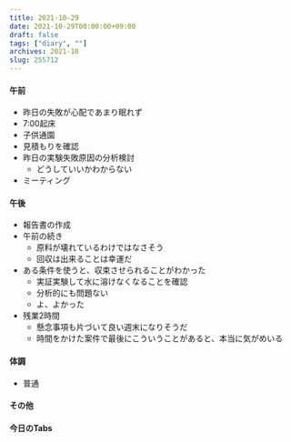 ```yaml
---
title: 2021-10-29
date: 2021-10-29T00:00:00+09:00
draft: false
tags: ["diary", ""]
archives: 2021-10
slug: 255712
---
```

#### 午前
- 昨日の失敗が心配であまり眠れず
- 7:00起床
- 子供通園
- 見積もりを確認
- 昨日の実験失敗原因の分析検討
  - どうしていいかわからない
- ミーティング
#### 午後
- 報告書の作成
- 午前の続き
  - 原料が壊れているわけではなさそう
  - 回収は出来ることは幸運だ
- ある条件を使うと、収束させられることがわかった
  - 実証実験して水に溶けなくなることを確認
  - 分析的にも問題ない
  - よ、よかった
- 残業2時間
  - 懸念事項も片づいて良い週末になりそうだ
  - 時間をかけた案件で最後にこういうことがあると、本当に気がめいる
#### 体調
- 普通
#### その他

#### 今日のTabs
